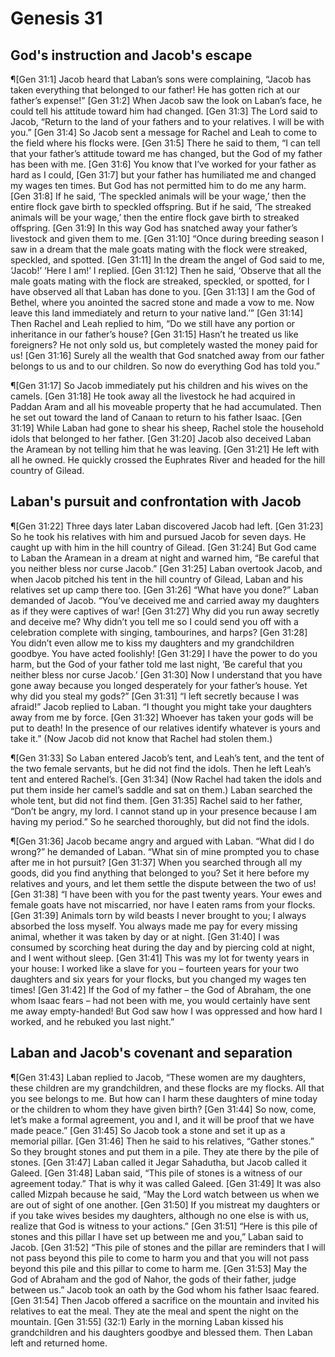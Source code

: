 # Genesis 31

## God's instruction and Jacob's escape
¶[Gen 31:1] Jacob heard that Laban’s sons were complaining, “Jacob has taken everything that belonged to our father! He has gotten rich at our father’s expense!”
[Gen 31:2] When Jacob saw the look on Laban’s face, he could tell his attitude toward him had changed.
[Gen 31:3] The Lord said to Jacob, “Return to the land of your fathers and to your relatives. I will be with you.”
[Gen 31:4] So Jacob sent a message for Rachel and Leah to come to the field where his flocks were.
[Gen 31:5] There he said to them, “I can tell that your father’s attitude toward me has changed, but the God of my father has been with me.
[Gen 31:6] You know that I’ve worked for your father as hard as I could,
[Gen 31:7] but your father has humiliated me and changed my wages ten times. But God has not permitted him to do me any harm.
[Gen 31:8] If he said, ‘The speckled animals will be your wage,’ then the entire flock gave birth to speckled offspring. But if he said, ‘The streaked animals will be your wage,’ then the entire flock gave birth to streaked offspring.
[Gen 31:9] In this way God has snatched away your father’s livestock and given them to me.
[Gen 31:10] “Once during breeding season I saw in a dream that the male goats mating with the flock were streaked, speckled, and spotted.
[Gen 31:11] In the dream the angel of God said to me, ‘Jacob!’ ‘Here I am!’ I replied.
[Gen 31:12] Then he said, ‘Observe that all the male goats mating with the flock are streaked, speckled, or spotted, for I have observed all that Laban has done to you.
[Gen 31:13] I am the God of Bethel, where you anointed the sacred stone and made a vow to me. Now leave this land immediately and return to your native land.’”
[Gen 31:14] Then Rachel and Leah replied to him, “Do we still have any portion or inheritance in our father’s house?
[Gen 31:15] Hasn’t he treated us like foreigners? He not only sold us, but completely wasted the money paid for us!
[Gen 31:16] Surely all the wealth that God snatched away from our father belongs to us and to our children. So now do everything God has told you.”

¶[Gen 31:17] So Jacob immediately put his children and his wives on the camels.
[Gen 31:18] He took away all the livestock he had acquired in Paddan Aram and all his moveable property that he had accumulated. Then he set out toward the land of Canaan to return to his father Isaac.
[Gen 31:19] While Laban had gone to shear his sheep, Rachel stole the household idols that belonged to her father.
[Gen 31:20] Jacob also deceived Laban the Aramean by not telling him that he was leaving.
[Gen 31:21] He left with all he owned. He quickly crossed the Euphrates River and headed for the hill country of Gilead.

## Laban's pursuit and confrontation with Jacob
¶[Gen 31:22] Three days later Laban discovered Jacob had left.
[Gen 31:23] So he took his relatives with him and pursued Jacob for seven days. He caught up with him in the hill country of Gilead.
[Gen 31:24] But God came to Laban the Aramean in a dream at night and warned him, “Be careful that you neither bless nor curse Jacob.”
[Gen 31:25] Laban overtook Jacob, and when Jacob pitched his tent in the hill country of Gilead, Laban and his relatives set up camp there too.
[Gen 31:26] “What have you done?” Laban demanded of Jacob. “You’ve deceived me and carried away my daughters as if they were captives of war!
[Gen 31:27] Why did you run away secretly and deceive me? Why didn’t you tell me so I could send you off with a celebration complete with singing, tambourines, and harps?
[Gen 31:28] You didn’t even allow me to kiss my daughters and my grandchildren goodbye. You have acted foolishly!
[Gen 31:29] I have the power to do you harm, but the God of your father told me last night, ‘Be careful that you neither bless nor curse Jacob.’
[Gen 31:30] Now I understand that you have gone away because you longed desperately for your father’s house. Yet why did you steal my gods?”
[Gen 31:31] “I left secretly because I was afraid!” Jacob replied to Laban. “I thought you might take your daughters away from me by force.
[Gen 31:32] Whoever has taken your gods will be put to death! In the presence of our relatives identify whatever is yours and take it.” (Now Jacob did not know that Rachel had stolen them.)

¶[Gen 31:33] So Laban entered Jacob’s tent, and Leah’s tent, and the tent of the two female servants, but he did not find the idols. Then he left Leah’s tent and entered Rachel’s.
[Gen 31:34] (Now Rachel had taken the idols and put them inside her camel’s saddle and sat on them.) Laban searched the whole tent, but did not find them.
[Gen 31:35] Rachel said to her father, “Don’t be angry, my lord. I cannot stand up in your presence because I am having my period.” So he searched thoroughly, but did not find the idols.

¶[Gen 31:36] Jacob became angry and argued with Laban. “What did I do wrong?” he demanded of Laban. “What sin of mine prompted you to chase after me in hot pursuit?
[Gen 31:37] When you searched through all my goods, did you find anything that belonged to you? Set it here before my relatives and yours, and let them settle the dispute between the two of us!
[Gen 31:38] “I have been with you for the past twenty years. Your ewes and female goats have not miscarried, nor have I eaten rams from your flocks.
[Gen 31:39] Animals torn by wild beasts I never brought to you; I always absorbed the loss myself. You always made me pay for every missing animal, whether it was taken by day or at night.
[Gen 31:40] I was consumed by scorching heat during the day and by piercing cold at night, and I went without sleep.
[Gen 31:41] This was my lot for twenty years in your house: I worked like a slave for you – fourteen years for your two daughters and six years for your flocks, but you changed my wages ten times!
[Gen 31:42] If the God of my father – the God of Abraham, the one whom Isaac fears – had not been with me, you would certainly have sent me away empty-handed! But God saw how I was oppressed and how hard I worked, and he rebuked you last night.”

## Laban and Jacob's covenant and separation
¶[Gen 31:43] Laban replied to Jacob, “These women are my daughters, these children are my grandchildren, and these flocks are my flocks. All that you see belongs to me. But how can I harm these daughters of mine today or the children to whom they have given birth?
[Gen 31:44] So now, come, let’s make a formal agreement, you and I, and it will be proof that we have made peace.”
[Gen 31:45] So Jacob took a stone and set it up as a memorial pillar.
[Gen 31:46] Then he said to his relatives, “Gather stones.” So they brought stones and put them in a pile. They ate there by the pile of stones.
[Gen 31:47] Laban called it Jegar Sahadutha, but Jacob called it Galeed.
[Gen 31:48] Laban said, “This pile of stones is a witness of our agreement today.” That is why it was called Galeed.
[Gen 31:49] It was also called Mizpah because he said, “May the Lord watch between us when we are out of sight of one another.
[Gen 31:50] If you mistreat my daughters or if you take wives besides my daughters, although no one else is with us, realize that God is witness to your actions.”
[Gen 31:51] “Here is this pile of stones and this pillar I have set up between me and you,” Laban said to Jacob.
[Gen 31:52] “This pile of stones and the pillar are reminders that I will not pass beyond this pile to come to harm you and that you will not pass beyond this pile and this pillar to come to harm me.
[Gen 31:53] May the God of Abraham and the god of Nahor, the gods of their father, judge between us.” Jacob took an oath by the God whom his father Isaac feared.
[Gen 31:54] Then Jacob offered a sacrifice on the mountain and invited his relatives to eat the meal. They ate the meal and spent the night on the mountain.
[Gen 31:55] (32:1) Early in the morning Laban kissed his grandchildren and his daughters goodbye and blessed them. Then Laban left and returned home.
